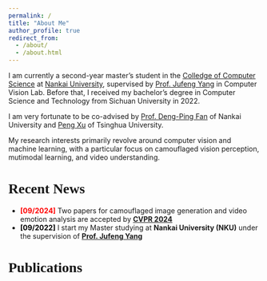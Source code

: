 ```yaml
---
permalink: /
title: "About Me"
author_profile: true
redirect_from: 
  - /about/
  - /about.html
---
```


I am currently a second-year master’s student in the [Colledge of Computer Science](https://cc.nankai.edu.cn/) at [Nankai University](https://www.nankai.edu.cn/), supervised by [Prof. Jufeng Yang](https://cv.nankai.edu.cn/) in Computer Vision Lab. Before that, I received my bachelor’s degree in Computer Science and Technology from Sichuan University in 2022.

I am very fortunate to be co-advised by [Prof. Deng-Ping Fan](https://dengpingfan.github.io/) of Nankai University and [Peng Xu](https://www.pengxu.net/) of Tsinghua University.

My research interests primarily revolve around computer vision and machine learning, with a particular focus on camouflaged vision perception, mutimodal learning, and video understanding.

<font face="Calibri">Recent News</font>
======
* <font color=red>**[09/2024]**</font> Two papers for camouflaged image generation and video emotion analysis are accepted by [**CVPR 2024**](https://cvpr.thecvf.com/Conferences/2024)
* <font color=Black>**[09/2022]**</font> I start my Master studying at **Nankai University (NKU)** under the supervision of [**Prof. Jufeng Yang**](https://cv.nankai.edu.cn/)

<font face="Calibri">Publications</font>
======
